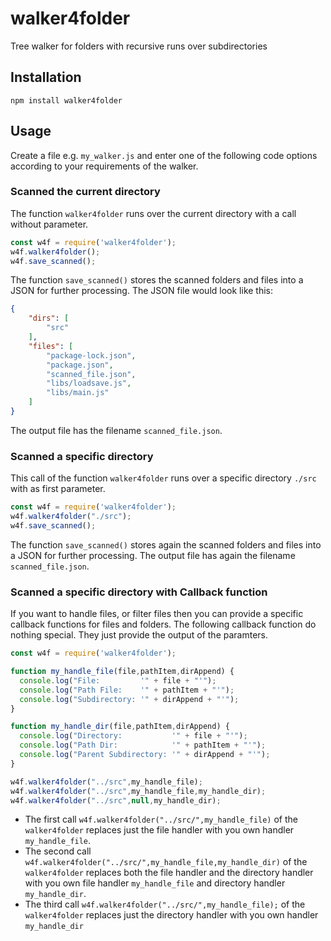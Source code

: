 # walker4folder
Tree walker for folders with recursive runs over subdirectories

## Installation
`npm install walker4folder`

## Usage
Create a file e.g. `my_walker.js` and enter one of the following code options according to your requirements of the walker.

### Scanned the current directory
The function `walker4folder` runs over the current directory with a call without parameter.
```javascript
const w4f = require('walker4folder');
w4f.walker4folder();
w4f.save_scanned();
```
The function `save_scanned()` stores the scanned folders and files into a JSON for further processing. The JSON file would look like this:
```json
{
    "dirs": [
        "src"
    ],
    "files": [
        "package-lock.json",
        "package.json",
        "scanned_file.json",
        "libs/loadsave.js",
        "libs/main.js"
    ]
}
```
The output file has the filename `scanned_file.json`.

### Scanned a specific directory
This call of the function `walker4folder` runs over a specific directory `./src` with as first parameter.
```javascript
const w4f = require('walker4folder');
w4f.walker4folder("./src");
w4f.save_scanned();
```
The function `save_scanned()` stores again the scanned folders and files into a JSON for further processing. The output file has again the filename `scanned_file.json`.

### Scanned a specific directory with Callback function  
If you want to handle files, or filter files then you can provide a specific callback functions for files and folders. The following callback function do nothing special. They just provide the output of the paramters.

```javascript
const w4f = require('walker4folder');

function my_handle_file(file,pathItem,dirAppend) {
  console.log("File:         '" + file + "'");
  console.log("Path File:    '" + pathItem + "'");
  console.log("Subdirectory: '" + dirAppend + "'");
}

function my_handle_dir(file,pathItem,dirAppend) {
  console.log("Directory:           '" + file + "'");
  console.log("Path Dir:            '" + pathItem + "'");
  console.log("Parent Subdirectory: '" + dirAppend + "'");
}

w4f.walker4folder("../src",my_handle_file);
w4f.walker4folder("../src",my_handle_file,my_handle_dir);
w4f.walker4folder("../src",null,my_handle_dir);

```
* The first call `w4f.walker4folder("../src/",my_handle_file)` of the `walker4folder` replaces just the file handler with you own handler `my_handle_file`.
* The second call `w4f.walker4folder("../src/",my_handle_file,my_handle_dir)` of the `walker4folder` replaces both the file handler and the directory handler with you own file handler `my_handle_file` and directory handler `my_handle_dir`.
* The third call `w4f.walker4folder("../src/",my_handle_file);` of the `walker4folder` replaces just the directory handler with you own handler `my_handle_dir`
